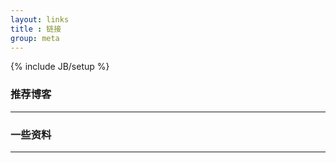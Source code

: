 ```yaml
---
layout: links
title : 链接
group: meta
---
```

{% include JB/setup %}

### 推荐博客

-------------------------------

### 一些资料

--------------------------------
